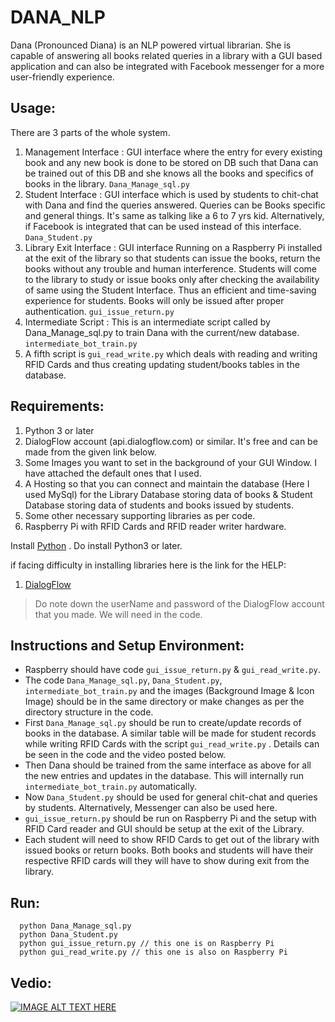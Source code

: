 # DANA_NLP

Dana (Pronounced Diana) is an NLP powered virtual librarian. She is capable of answering all books related queries in a library with a GUI based application and can also be integrated with Facebook messenger for a more user-friendly experience.

## Usage:

There are 3 parts of the whole system.
  1. Management Interface   : GUI interface where the entry for every existing book and any new book is done to be stored on DB such that Dana can be trained out of this DB and she knows all the books and specifics of books in the library. ` Dana_Manage_sql.py `
  2. Student Interface      : GUI interface which is used by students to chit-chat with Dana and find the queries answered. Queries can be Books specific and general things. It's same as talking like a 6 to 7 yrs kid. Alternatively, if Facebook is integrated that can be used instead of this interface. ` Dana_Student.py `
  3. Library Exit Interface : GUI interface Running on a Raspberry Pi installed at the exit of the library so that students can issue the books, return the books without any trouble and human interference. Students will come to the library to study or issue books only after checking the availability of same using the Student Interface. Thus an efficient and time-saving experience for students. Books will only be issued after proper authentication. ` gui_issue_return.py `
  4. Intermediate Script    : This is an intermediate script called by Dana_Manage_sql.py to train Dana with the current/new database. ` intermediate_bot_train.py `
  5. A fifth script is ` gui_read_write.py ` which deals with reading and writing RFID Cards and thus creating updating student/books tables in the database.

## Requirements:

1. Python 3 or later 
2. DialogFlow account (api.dialogflow.com) or similar. It's free and can be made from the given link below. 
3. Some Images you want to set in the background of your GUI Window. I have attached the default ones that I used.
4. A Hosting so that you can connect and maintain the database (Here I used MySql) for the Library Database storing data of books & Student Database storing data of students and books issued by students.
5. Some other necessary supporting libraries as per code.
6. Raspberry Pi with RFID Cards and RFID reader writer hardware.

Install  [Python](https://www.python.org/downloads/) . Do install Python3 or later.

if facing difficulty in installing libraries here is the link for the HELP:

1. [DialogFlow](https://dialogflow.cloud.google.com/)

> Do note down the userName and password of the DialogFlow account that you made. We will need in the code.

## Instructions and Setup Environment:

-  Raspberry should have code ` gui_issue_return.py ` & ` gui_read_write.py `.
-  The code ` Dana_Manage_sql.py `, ` Dana_Student.py `, ` intermediate_bot_train.py ` and the images (Background Image & Icon Image) should be in the same directory or make changes as per the directory structure in the code.
-  First ` Dana_Manage_sql.py ` should be run to create/update records of books in the database. A similar table will be made for student records while writing RFID Cards with the script ` gui_read_write.py ` . Details can be seen in the code and the video posted below.
-  Then Dana should be trained from the same interface as above for all the new entries and updates in the database. This will internally run ` intermediate_bot_train.py ` automatically. 
-  Now ` Dana_Student.py ` should be used for general chit-chat and queries by students. Alternatively, Messenger can also be used here.
-  ` gui_issue_return.py ` should be run on Raspberry Pi and the setup with RFID Card reader and GUI should be setup at the exit of the Library.
-  Each student will need to show RFID Cards to get out of the library with issued books or return books. Both books and students will have their respective RFID cards will they will have to show during exit from the library. 

## Run:

```
  python Dana_Manage_sql.py
  python Dana_Student.py
  python gui_issue_return.py // this one is on Raspberry Pi
  python gui_read_write.py // this one is also on Raspberry Pi
```
## Vedio:
[![IMAGE ALT TEXT HERE](https://img.youtube.com/vi/dmeZ23E9hss/0.jpg)](https://youtu.be/dmeZ23E9hss)

